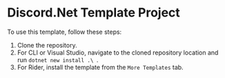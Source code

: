 ﻿# Discord.Net Template Project

To use this template, follow these steps:

1. Clone the repository.
2. For CLI or Visual Studio, navigate to the cloned repository location and run `dotnet new install .\ `.
3. For Rider, install the template from the `More Templates` tab.
